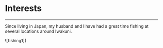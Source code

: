 # Interests
------------------------------

Since living in Japan, my husband and I have had a great time fishing at several locations around Iwakuni.

![fishing1](
